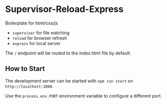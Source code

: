 # Supervisor-Reload-Express

Boilerplate for html/css/js

- `supervisor` for file watching
- `reload` for browser refresh
- `express` for local server

The `/` endpoint will be routed to the index.html file by default.

## How to Start

The development server can be started with `npm run start` on `http://localhost:3000`.

Use the `process.env.PORT` environment variable to configure a different port.
